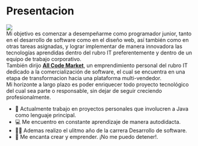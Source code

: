 <h1>Presentacion</h1>
<img src ="https://user-images.githubusercontent.com/101720923/164779918-df02507e-991f-45f0-93c1-1699194855bb.png">
<br>
Mi objetivo es comenzar a desempeñarme como programador junior, tanto en el desarrollo de software como en el diseño web, así también como en otras tareas asignadas, y lograr implementar de manera innovadora las tecnologías aprendidas dentro del rubro IT preferentemente y dentro de un equipo de trabajo corporativo.<br>
También dirijo <a href="https://allcodemarket.com/" target="_blank" rel="noopener noreferrer"><b>All Code Market</b></a>, un emprendimiento personal del rubro IT dedicado a la comercialización de software, el cual se encuentra en una etapa de transformacion hacia una plataforma multi-vendedor.<br>
Mi horizonte a largo plazo es poder enriquecer todo proyecto tecnológico del cual sea parte o responsable, sin dejar de seguir creciendo profesionalmente.

- :muscle: Actualmente trabajo en proyectos personales que involucren a Java como lenguaje principal.
- :computer: Me encuentro en constante aprendizaje de manera autodidacta.
- :man_student: Ademas realizo el ulitmo año de la carrera Desarrollo de software.
- :department_store: Me encanta crear y emprender. ¡No me puedo detener!.
